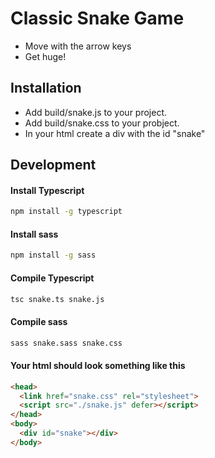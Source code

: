 # Classic Snake Game

- Move with the arrow keys
- Get huge!

## Installation
- Add build/snake.js to your project.
- Add build/snake.css to your probject.
- In your html create a div with the id "snake"
  
## Development
#### Install Typescript
```bash
npm install -g typescript
```
#### Install sass
```bash
npm install -g sass
```
#### Compile Typescript
```bash
tsc snake.ts snake.js
```
#### Compile sass
```bash
sass snake.sass snake.css
```
#### Your html should look something like this
```html
<head>
  <link href="snake.css" rel="stylesheet">
  <script src="./snake.js" defer></script>
</head>
<body>
  <div id="snake"></div>
</body>
```
